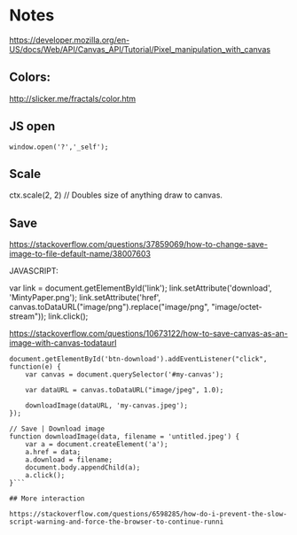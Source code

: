 # Notes

https://developer.mozilla.org/en-US/docs/Web/API/Canvas_API/Tutorial/Pixel_manipulation_with_canvas

## Colors:

http://slicker.me/fractals/color.htm

## JS open

```window.open('?','_self');```

## Scale

ctx.scale(2, 2) // Doubles size of anything draw to canvas.

## Save

https://stackoverflow.com/questions/37859069/how-to-change-save-image-to-file-default-name/38007603



<a id="link"></a>

JAVASCRIPT:

  var link = document.getElementById('link');
  link.setAttribute('download', 'MintyPaper.png');
  link.setAttribute('href', canvas.toDataURL("image/png").replace("image/png", "image/octet-stream"));
  link.click();

https://stackoverflow.com/questions/10673122/how-to-save-canvas-as-an-image-with-canvas-todataurl

```// Convert canvas to image
document.getElementById('btn-download').addEventListener("click", function(e) {
    var canvas = document.querySelector('#my-canvas');

    var dataURL = canvas.toDataURL("image/jpeg", 1.0);

    downloadImage(dataURL, 'my-canvas.jpeg');
});

// Save | Download image
function downloadImage(data, filename = 'untitled.jpeg') {
    var a = document.createElement('a');
    a.href = data;
    a.download = filename;
    document.body.appendChild(a);
    a.click();
}```

## More interaction

https://stackoverflow.com/questions/6598285/how-do-i-prevent-the-slow-script-warning-and-force-the-browser-to-continue-runni
